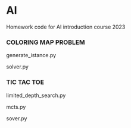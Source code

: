 # AI
Homework code for AI introduction course 2023


### COLORING MAP PROBLEM
generate_istance.py

solver.py

### TIC TAC TOE
limited_depth_search.py

mcts.py

sover.py




